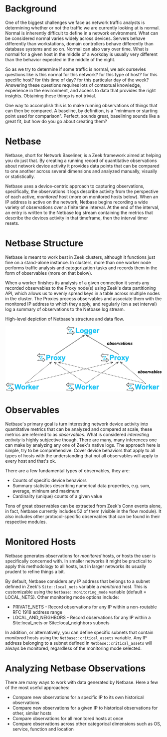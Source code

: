 # Background

One of the biggest challenges we face as network traffic analysts is determining whether or not the traffic we are currently looking at is normal.  Normal is inherently difficult to define in a network environment.  What can be considered normal varies widely across devices.  Servers behave differently than workstations, domain controllers behave differently than database systems and so on.  Normal can also vary over time.  What is normal for a given host in the middle of a workday is usually very different than the behavior expected in the middle of the night.  

So as we try to determine if some traffic is normal, we ask oursevles questions like is this normal for this network? for this type of host? for this specific host? for this time of day? for this particular day of the week? Answering these questions requires lots of contextual knowledge, experience in the environment, and access to data that provides the right insights.  Obtaining these things is not trivial.  

One way to accomplish this is to make running observations of things that can then be compared.  A baseline, by definition, is a "minimum or starting point used for comparison".  Perfect, sounds great, baselining sounds like a great fit, but how do you go about creating them?  

# Netbase 

Netbase, short for Network Baseliner, is a Zeek framework aimed at helping you do just that.  By creating a running record of quantitative observations about network device activity it provides data points that can be compared to one another across several dimensions and analyzed manually, visually or statistically.  

Netbase uses a device-centric approach to capturing observations, specifically, the observations it logs describe activity from the perspective of each active, _monitored_ host (more on monitored hosts below).  When an IP address is active on the network, Netbase begins recording a wide variety of observations over a finite time interval.  At the end of the interval, an entry is written to the Netbase log stream containing the metrics that describe the devices activity in that timeframe, then the interval timer resets.     

# Netbase Structure 

Netbase is meant to work best in Zeek clusters, although it functions just fine on a stand-alone instance.  In clusters, more than one worker node performs traffic analysis and categorization tasks and records them in the form of observables (more on that below).  

When a worker finishes its analysis of a given connection it sends any recorded observables to the Proxy node(s) using Zeek's data partitioning API, which allows us to evenly spread keys in a table across multiple nodes in the cluster.  The Proxies process observables and associate them with the monitored IP address to which they apply, and regularly (on a set interval) log a summary of observations to the Netbase log stream. 

High-level depiction of Netbase's structure and data flow. 
<p align="center">
 <img width="auto" height="auto" src="/images/netbase_structure.png">
</p>

# Observables 

Netbase's primary goal is turn interesting network device activity into quantitative metrics that can be analyzed and compared at scale, these metrics are referred to as _observables_.  What is considered _interesting activity_ is highly subjective though.  There are many, many inferences one can make by analyzing any one of Zeek's native logs.  The approach here is simple, try to be comprehensive.  Cover device behaviors that apply to all types of hosts with the understanding that not all observables will apply to every host and that's ok.  

There are a few fundamental types of observables, they are:
* Counts of specific device behaviors
* Summary statistics describing numerical data properties, e.g. sum, average, mininum and maximum 
* Cardinality (unique) counts of a given value 

Tons of great observables can be extracted from Zeek's Conn events alone, in fact, Netbase currently includes 52 of them (visible in the flow module).  It also includes other protocol-specific observables that can be found in their respective modules.   

# Monitored Hosts 

Netbase generates observations for _monitored_ hosts, or hosts the user is specifically concerned with.  In smaller networks it might be practical to apply this methodology to all hosts, but in larger networks its usually prudent to refine things a bit.  

By default, Netbase considers any IP address that belongs to a subnet defined in Zeek's `Site::local_nets` variable a _monitored_ host.  This is customizable using the `Netbase::monitoring_mode` variable (default = LOCAL_NETS).  Other monitoring mode options include:

* PRIVATE_NETS - Record observations for any IP within a non-routable RFC 1918 address range
* LOCAL_AND_NEIGHBORS - Record observations for any IP within a Site:local_nets or Site::local_neighbors subnets

In addition, or alternatively, you can define specific subnets that contain _monitored_ hosts using the `Netbase::critical_assets` variable.  Any IP address belonging to a subnet defined in `Netbase::critical_assets` will always be monitored, regardless of the monitoring mode selected.  

# Analyzing Netbase Observations 

There are many ways to work with data generated by Netbase.  Here a few of the most useful approaches:

* Compare new observations for a specific IP to its own historical observations
* Compare new observations for a given IP to historical observations for other, similar hosts
* Compare observations for all monitored hosts at once 
* Compare observations across other categorical dimensions such as OS, service, function and location
